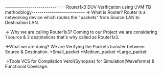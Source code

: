 -------------------------------Router1x3 DUV Verification using UVM TB methodology---------------------------
-> What is Router?
Router is a networking device which routes the "packets" from Source LAN to Destination LAN. 

-> Why we are calling Router1x3?
Coming to our Project we are considering 1 source & 3 destinations that's why called as Router1x3.

->What we are doing?
We are Verifying the Packets transfer between Source & Destination.
*Small_packet
*Medium_packet
*Large_packet

->Tools 
VCS for Compilation
Verdi(Synopsis) for Simulation(Waveforms) & Functional Coverage.

